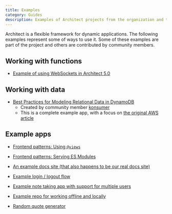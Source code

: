 ```yaml
---
title: Examples
category: Guides
description: Examples of Architect projects from the organization and the community
---
```


Architect is a flexible framework for dynamic applications. The following examples represent some of ways to use it. Some of these examples are part of the project and others are contributed by community members.

## Working with functions

- [Example of using WebSockets in Architect 5.0](https://github.com/architect-examples/arc-example-ws)


## Working with data

- [Best Practices for Modeling Relational Data in DynamoDB](https://github.com/konsumer/arc-example)
	- Created by community member [konsumer](https://github.com/konsumer)
	- This is a complete example app, with a focus on [the original AWS article](https://docs.aws.amazon.com/amazondynamodb/latest/developerguide/bp-relational-modeling.html)


## Example apps

- [Frontend patterns: Using `@views`](https://github.com/architect-examples/arc-examples-views)

- [Frontend patterns: Serving ES Modules](https://github.com/architect-examples/arc-example-es-modules)

- [An example docs site (that also happens to be our real docs site)](https://github.com/architect/arc.codes)

- [Example login / logout flow](https://github.com/architect-examples/arc-example-login-flow)

- [Example note taking app with support for multiple users](https://github.com/architect-examples/arc-example-notes)

- [Example repo for working offline and locally](https://github.com/architect-examples/arc-example-working-locally)

- [Random quote generator](https://github.com/architect-examples/arc-example-random-mitch-hedberg-quote)
